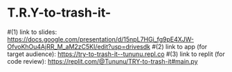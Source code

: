 # T.R.Y-to-trash-it-

#(1) link to slides: https://docs.google.com/presentation/d/15npL7HGi_fg9pE4XJW-OfvoKhOu4AjRR_M_aM2zC5KI/edit?usp=drivesdk
#(2) link to app (for target audience): https://try-to-trash-it--tununu.repl.co
#(3) link to replit (for code review): https://replit.com/@Tununu/TRY-to-trash-it#main.py
